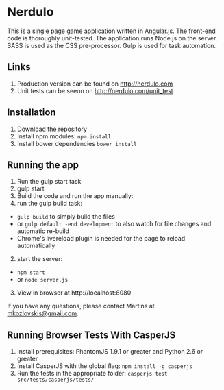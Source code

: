# Nerdulo

This is a single page game application written in Angular.js. The front-end code is thoroughly unit-tested. The application runs Node.js on the server. SASS is used as the CSS pre-processor. Gulp is used for task automation.

## Links
1. Production version can be found on http://nerdulo.com
2. Unit tests can be seeon on http://nerdulo.com/unit_test

## Installation
1. Download the repository
2. Install npm modules: `npm install`
3. Install bower dependencies `bower install`

## Running the app
1. Run the gulp start task
 1. gulp start
2. Build the code and run the app manually:
 1. run the gulp build task:
  - `gulp build` to simply build the files
  - or `gulp default -end development` to also watch for file changes and automatic re-build
   - Chrome's livereload plugin is needed for the page to reload automatically
 2. start the server:
  - `npm start`
  - or `node server.js`
3. View in browser at http://localhost:8080

If you have any questions, please contact Martins at [mkozlovskis@gmail.com](mkozlovskis@gmail.com).

## Running Browser Tests With CasperJS
1. Install prerequisites: PhantomJS 1.9.1 or greater and Python 2.6 or greater
2. Install CasperJS with the global flag: `npm install -g casperjs`
3. Run the tests in the appropriate folder: `casperjs test src/tests/casperjs/tests/`
